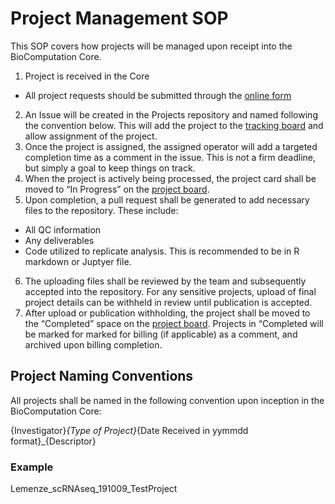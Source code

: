 # Project Management SOP
This SOP covers how projects will be managed upon receipt into the BioComputation Core. 

1. Project is received in the Core
* All project requests should be submitted through the [online form](http://www.bioinformagic.io/request/)
2. An Issue will be created in the Projects repository and named following the convention below. This will add the project to the [tracking board](https://github.com/RU-NJMS-BICore/Projects/projects/2) and allow assignment of the project.
3. Once the project is assigned, the assigned operator will add a targeted completion time as a comment in the issue. This is not a firm deadline, but simply a goal to keep things on track.
4. When the project is actively being processed, the project card shall be moved to “In Progress” on the [project board](https://github.com/RU-NJMS-BICore/Projects/projects/2).
5. Upon completion, a pull request shall be generated to add necessary files to the repository. These include:
* All QC information
* Any deliverables
* Code utilized to replicate analysis. This is recommended to be in R markdown or Juptyer file. 

6. The uploading files shall be reviewed by the team and subsequently accepted into the repository. For any sensitive projects, upload of final project details can be withheld in review until publication is accepted.
7. After upload or publication withholding, the project shall be moved to the “Completed” space on the [project board](https://github.com/RU-NJMS-BICore/Projects/projects/2). Projects in “Completed will be marked for marked for billing (if applicable) as a comment, and archived upon billing completion. 


## Project Naming Conventions

All projects shall be named in the following convention upon inception in the BioComputation Core:

{Investigator}_{Type of Project}_{Date Received in yymmdd format}_{Descriptor}

### Example
Lemenze_scRNAseq_191009_TestProject
